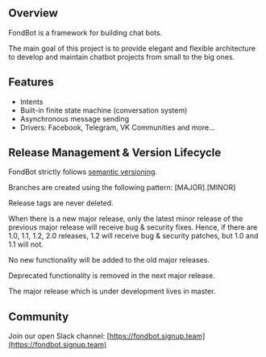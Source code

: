 ## Overview

FondBot is a framework for building chat bots.

The main goal of this project is to provide elegant and flexible architecture to develop and maintain chatbot projects from small to the big ones.

## Features

* Intents
* Built-in finite state machine (conversation system)
* Asynchronous message sending
* Drivers: Facebook, Telegram, VK Communities and more...

## Release Management & Version Lifecycle

FondBot strictly follows [semantic versioning](http://semver.org). 

Branches are created using the following pattern: [MAJOR].[MINOR]

Release tags are never deleted. 

When there is a new major release, only the latest minor release of the previous major release will receive bug & security fixes. Hence, if there are 1.0, 1.1, 1.2, 2.0 releases, 1.2 will receive bug & security patches, but 1.0 and 1.1 will not. 

No new functionality will be added to the old major releases. 

Deprecated functionality is removed in the next major release.

The major release which is under development lives in master. 

## Community

Join our open Slack channel:
[https://fondbot.signup.team](https://fondbot.signup.team)
